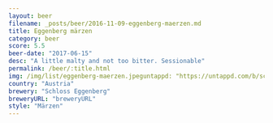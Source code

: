 ```yaml
---
layout: beer
filename: _posts/beer/2016-11-09-eggenberg-maerzen.md
title: Eggenberg märzen
category: beer
score: 5.5
beer-date: "2017-06-15"
desc: "A little malty and not too bitter. Sessionable"
permalink: /beer/:title.html
img: /img/list/eggenberg-maerzen.jpeguntappd: "https://untappd.com/b/schloss-eggenberg-classic-marzen/176991"
country: "Austria"
brewery: "Schloss Eggenberg"
breweryURL: "breweryURL"
style: "Märzen"
---
```

